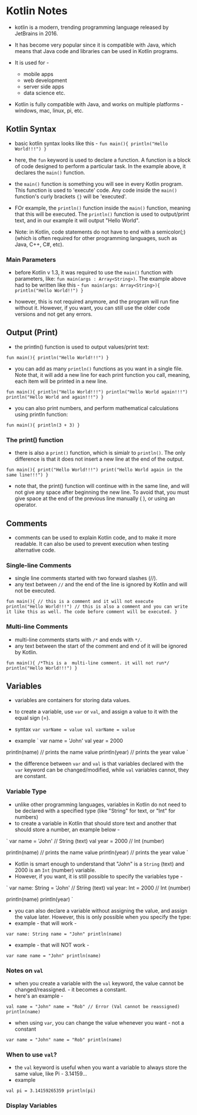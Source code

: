 # Kotlin Notes

- kotlin is a modern, trending programming language released by JetBrains in 2016. 
- It has become very popular since it is compatible with Java, which means that Java code and libraries can be used in Kotlin programs.
- It is used for - 
	- mobile apps
	- web development
	- server side apps
	- data science etc.

- Kotlin is fully compatible with Java, and works on multiple platforms - windows, mac, linux, pi, etc.


## Kotlin Syntax

- basic kotlin syntax looks like this -
`
fun main(){
	println("Hello World!!!")
}
`

- here, the `fun` keyword is used to declare a function. A function is a block of code designed to perform a particular task. In the example above, it declares the `main()` function.
- the `main()` function is something you will see in every Kotlin program. This function is used to 'execute' code. Any code inside the `main()` function's curly brackets `{}` will be 'executed'.
- FOr example, the `println()` function inside the `main()` function, meaning that this will be executed. The `println()` function is used to output/print text, and in our example it will output "Hello World".

- Note: in Kotlin, code statements do not have to end with a semicolor(;) (which is often required for other programming languages, such as Java, C++, C#, etc).


### Main Parameters

- before Kotlin v 1.3, it was required to use the `main()` function with parameters, like: `fun main(args : Array<String>)`. The example above had to be written like this - 
`
fun main(args: Array<String>){
	println("Hello World!!")
}
`

- however, this is not required anymore, and the program will run fine without it. However, if you want, you can still use the older code versions and not get any errors.



## Output (Print)

- the println() function is used to output values/print text:

`
fun main(){
	println("Hello World!!!")
}
`

- you can add as many `println()` functions as you want in a single file. Note that, it will add a new line for each print function you call, meaning, each item will be printed in a new line.

`
fun main(){
	println("Hello World!!!")
	println("Hello World again!!!")
	println("Hello World and again!!!")
}
`

- you can also print numbers, and perform mathematical calculations using println function:

`
fun main(){
	println(3 + 3)
}
`

### The print() function

- there is also a `print()` function, which is simialr to `println()`. The only difference is that it does not insert a new line at the end of the output.

`
fun main(){
	print("Hello World!!!")
	print("Hello World again in the same line!!!")
}
`

- note that, the print() function will continue with in the same line, and will not give any space after beginning the new line. To avoid that, you must give space at the end of the previous line manually ( ), or using an operator.


## Comments

- comments can be used to explain Kotlin code, and to make it more readable. It can also be used to prevent execution when testing alternative code.


### Single-line Comments

- single line comments started with two forward slashes (//).
- any text between `//` and the end of the line is ignored by Kotlin and will not be executed.

`
fun main(){
	// this is a comment and it will not execute
	println("Hello World!!!") // this is also a comment and you can write it like this as well. The code before comment will be executed.
}
`

### Multi-line Comments

- multi-line comments starts with `/*` and ends with `*/`.
- any text between the start of the comment and end of it will be ignored by Kotlin.

`
fun main(){
	/*This is a 
	multi-line comment.
	it will not run*/
	println("Hello World!!!")
}
`


## Variables

- variables are containers for storing data values.
- to create a variable, use `var` or `val`, and assign a value to it with the equal sign (=).

- syntax
`
var varName = value
val varName = value
`

- example
`
var name = 'John'
val year = 2000

println(name) // prints the name value
println(year) // prints the year value
`

- the difference between `var` and `val` is that variables declared with the `var` keyword can be changed/modified, while `val` variables cannot, they are constant. 


### Variable Type

- unlike other programming languages, variables in Kotlin do not need to be declared with a specified type (like "String" for text, or "Int" for numbers)
- to create a variable in Kotlin that should store text and another that should store a number, an example below - 

`
var name = 'John' // String (text)
val year = 2000 // Int (number)

println(name) // prints the name value
println(year) // prints the year value
`

- Kotlin is smart enough to understand that "John" is a `String` (text) and 2000 is an `Int` (number) variable.
- However, if you want, it is still possible to specify the variables type - 

`
var name: String = 'John' // String (text)
val year: Int = 2000 // Int (number)

println(name)
println(year)
`

- you can also declare a variable without assigning the value, and assign the value later. However, this is only possible when you specify the type:
- example - that will work -

`
var name: String
name = "John"
println(name)
`

- example - that will NOT work -

`
var name
name = "John"
println(name)
`

### Notes on `val`

- when you create a variable with the `val` keyword, the value cannot be changed/reassigned. - it becomes a constant.
- here's an example - 

`
val name = "John"
name = "Rob" // Error (Val cannot be reassigned)
println(name)
`

- when using `var`, you can change the value whenever you want - not a constant

`
var name = "John"
name = "Rob"
println(name)
`

### When to use `val`?

- the `val` keyword is useful when you want a variable to always store the same value, like Pi - 3.14159...
- example 

`
val pi = 3.14159265359
println(pi)
`

### Display Variables
